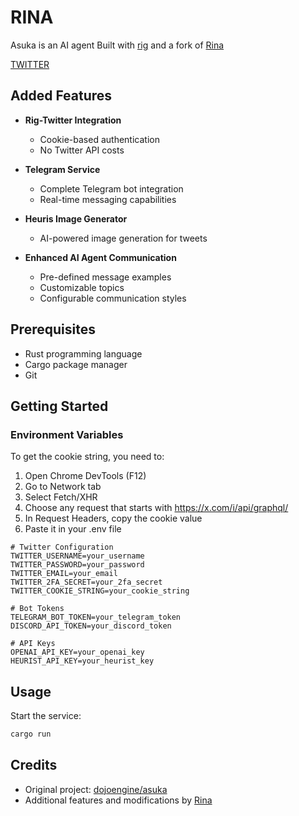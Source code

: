 # RINA
Asuka is an AI agent Built with [rig](https://github.com/0xPlaygrounds/rig/) and a fork of [Rina](https://github.com/cornip/Rina)

[TWITTER](https://x.com/Asuka_RIG)

## Added Features

- **Rig-Twitter Integration**
  - Cookie-based authentication
  - No Twitter API costs

- **Telegram Service**
  - Complete Telegram bot integration
  - Real-time messaging capabilities

- **Heuris Image Generator**
  - AI-powered image generation for tweets

- **Enhanced AI Agent Communication**
  - Pre-defined message examples
  - Customizable topics
  - Configurable communication styles

## Prerequisites

- Rust programming language
- Cargo package manager
- Git

## Getting Started

### Environment Variables
To get the cookie string, you need to:
1. Open Chrome DevTools (F12)
2. Go to Network tab
3. Select Fetch/XHR
4. Choose any request that starts with https://x.com/i/api/graphql/
5. In Request Headers, copy the cookie value
6. Paste it in your .env file

```env
# Twitter Configuration
TWITTER_USERNAME=your_username
TWITTER_PASSWORD=your_password
TWITTER_EMAIL=your_email
TWITTER_2FA_SECRET=your_2fa_secret
TWITTER_COOKIE_STRING=your_cookie_string

# Bot Tokens
TELEGRAM_BOT_TOKEN=your_telegram_token
DISCORD_API_TOKEN=your_discord_token

# API Keys
OPENAI_API_KEY=your_openai_key
HEURIST_API_KEY=your_heurist_key
```
## Usage

Start the service:
```bash
cargo run
```

## Credits

- Original project: [dojoengine/asuka](https://github.com/dojoengine/asuka)
- Additional features and modifications by [Rina](https://github.com/cornip/Rina)
